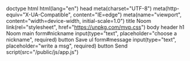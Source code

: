 doctype html
html(lang="en")
    head
        meta(charset="UTF-8")
        meta(http-equiv="X-UA-Compatible", content="IE=edge")
        meta(name="viewport", content="width=device-width, initial-scale=1.0")
        title Noom
        link(rel="stylesheet", href="https://unpkg.com/mvp.css")
    body 
        header
            h1 Noom
        main 
            form#nickname
                input(type="text", placeholder="choose a nickname", required)
                button  Save
            ul
            form#message
                input(type="text", placeholder="write a msg", required)
                button  Send
        script(src="/public/js/app.js")  
        